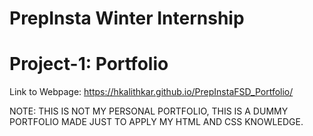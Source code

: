 # PrepInsta Winter Internship
# Project-1: Portfolio

Link to Webpage: https://hkalithkar.github.io/PrepInstaFSD_Portfolio/

NOTE: THIS IS NOT MY PERSONAL PORTFOLIO, THIS IS A DUMMY PORTFOLIO MADE JUST TO APPLY MY HTML AND CSS KNOWLEDGE.